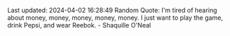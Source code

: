 Last updated: 2024-04-02 16:28:49
Random Quote: I'm tired of hearing about money, money, money, money, money. I just want to play the game, drink Pepsi, and wear Reebok. - Shaquille O'Neal